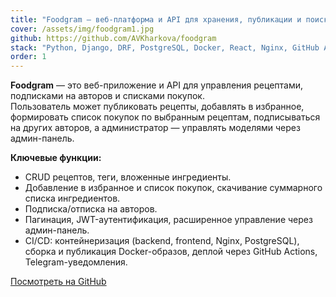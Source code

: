 ```yaml
---
title: "Foodgram — веб-платформа и API для хранения, публикации и поиска кулинарных рецептов"
cover: /assets/img/foodgram1.jpg
github: https://github.com/AVKharkova/foodgram
stack: "Python, Django, DRF, PostgreSQL, Docker, React, Nginx, GitHub Actions"
order: 1
---
```


**Foodgram** — это веб-приложение и API для управления рецептами, подписками на авторов и списками покупок.  
Пользователь может публиковать рецепты, добавлять в избранное, формировать список покупок по выбранным рецептам, подписываться на других авторов, а администратор — управлять моделями через админ-панель.

**Ключевые функции:**
- CRUD рецептов, теги, вложенные ингредиенты.
- Добавление в избранное и список покупок, скачивание суммарного списка ингредиентов.
- Подписка/отписка на авторов.
- Пагинация, JWT-аутентификация, расширенное управление через админ-панель.
- CI/CD: контейнеризация (backend, frontend, Nginx, PostgreSQL), сборка и публикация Docker-образов, деплой через GitHub Actions, Telegram-уведомления.

[Посмотреть на GitHub](https://github.com/AVKharkova/foodgram)
